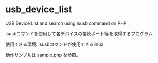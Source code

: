 # usb_device_list
USB Device List and search using lsusb command on PHP

lsusbコマンドを使用して各デバイスの接続ポート等を取得するプログラム

使用できる環境: lsusbコマンドが使用できるlinux

動作サンプルは sample.php を参照。


